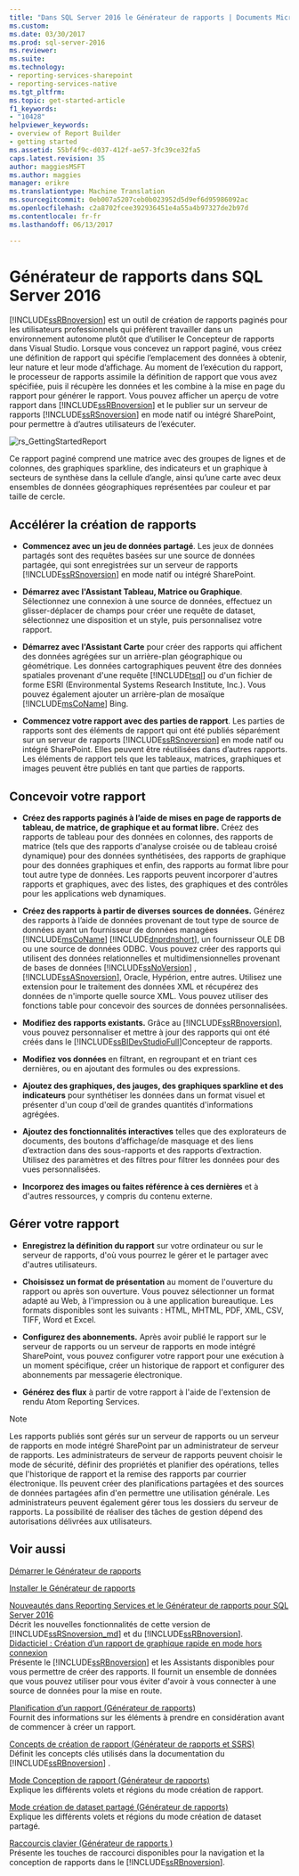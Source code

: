 ```yaml
---
title: "Dans SQL Server 2016 le Générateur de rapports | Documents Microsoft"
ms.custom: 
ms.date: 03/30/2017
ms.prod: sql-server-2016
ms.reviewer: 
ms.suite: 
ms.technology:
- reporting-services-sharepoint
- reporting-services-native
ms.tgt_pltfrm: 
ms.topic: get-started-article
f1_keywords:
- "10428"
helpviewer_keywords:
- overview of Report Builder
- getting started
ms.assetid: 55bf4f9c-d037-412f-ae57-3fc39ce32fa5
caps.latest.revision: 35
author: maggiesMSFT
ms.author: maggies
manager: erikre
ms.translationtype: Machine Translation
ms.sourcegitcommit: 0eb007a5207ceb0b023952d5d9ef6d95986092ac
ms.openlocfilehash: c2a8702fcee392936451e4a55a4b97327de2b97d
ms.contentlocale: fr-fr
ms.lasthandoff: 06/13/2017

---
```

# <a name="report-builder-in-sql-server-2016"></a>Générateur de rapports dans SQL Server 2016
  [!INCLUDE[ssRBnoversion](../../includes/ssrbnoversion-md.md)] est un outil de création de rapports paginés pour les utilisateurs professionnels qui préfèrent travailler dans un environnement autonome plutôt que d’utiliser le Concepteur de rapports dans Visual Studio.  Lorsque vous concevez un rapport paginé, vous créez une définition de rapport qui spécifie l’emplacement des données à obtenir, leur nature et leur mode d’affichage. Au moment de l’exécution du rapport, le processeur de rapports assimile la définition de rapport que vous avez spécifiée, puis il récupère les données et les combine à la mise en page du rapport pour générer le rapport. Vous pouvez afficher un aperçu de votre rapport dans [!INCLUDE[ssRBnoversion](../../includes/ssrbnoversion-md.md)] et le publier sur un serveur de rapports [!INCLUDE[ssRSnoversion](../../includes/ssrsnoversion-md.md)] en mode natif ou intégré SharePoint, pour permettre à d’autres utilisateurs de l’exécuter.  
  
 ![rs_GettingStartedReport](../../reporting-services/report-builder/media/rs-gettingstartedreport.png "rs_GettingStartedReport")  
  
 Ce rapport paginé comprend une matrice avec des groupes de lignes et de colonnes, des graphiques sparkline, des indicateurs et un graphique à secteurs de synthèse dans la cellule d’angle, ainsi qu’une carte avec deux ensembles de données géographiques représentées par couleur et par taille de cercle.  
  
##  <a name="JumpStartReptCreation"></a> Accélérer la création de rapports  
  
-   **Commencez avec un jeu de données partagé**. Les jeux de données partagés sont des requêtes basées sur une source de données partagée, qui sont enregistrées sur un serveur de rapports [!INCLUDE[ssRSnoversion](../../includes/ssrsnoversion-md.md)] en mode natif ou intégré SharePoint.  
  
-   **Démarrez avec l'Assistant Tableau, Matrice ou Graphique**. Sélectionnez une connexion à une source de données, effectuez un glisser-déplacer de champs pour créer une requête de dataset, sélectionnez une disposition et un style, puis personnalisez votre rapport.  
  
-   **Démarrez avec l'Assistant Carte** pour créer des rapports qui affichent des données agrégées sur un arrière-plan géographique ou géométrique. Les données cartographiques peuvent être des données spatiales provenant d'une requête [!INCLUDE[tsql](../../includes/tsql-md.md)] ou d'un fichier de forme ESRI (Environmental Systems Research Institute, Inc.). Vous pouvez également ajouter un arrière-plan de mosaïque [!INCLUDE[msCoName](../../includes/msconame-md.md)] Bing.  
  
-   **Commencez votre rapport avec des parties de rapport**. Les parties de rapports sont des éléments de rapport qui ont été publiés séparément sur un serveur de rapports [!INCLUDE[ssRSnoversion](../../includes/ssrsnoversion-md.md)] en mode natif ou intégré SharePoint. Elles peuvent être réutilisées dans d’autres rapports. Les éléments de rapport tels que les tableaux, matrices, graphiques et images peuvent être publiés en tant que parties de rapports.  
  
##  <a name="DesignRept"></a> Concevoir votre rapport  
  
-   **Créez des rapports paginés à l’aide de mises en page de rapports de tableau, de matrice, de graphique et au format libre.** Créez des rapports de tableau pour des données en colonnes, des rapports de matrice (tels que des rapports d'analyse croisée ou de tableau croisé dynamique) pour des données synthétisées, des rapports de graphique pour des données graphiques et enfin, des rapports au format libre pour tout autre type de données. Les rapports peuvent incorporer d'autres rapports et graphiques, avec des listes, des graphiques et des contrôles pour les applications web dynamiques.  
  
-   **Créez des rapports à partir de diverses sources de données.** Générez des rapports à l’aide de données provenant de tout type de source de données ayant un fournisseur de données managées [!INCLUDE[msCoName](../../includes/msconame-md.md)] [!INCLUDE[dnprdnshort](../../includes/dnprdnshort-md.md)], un fournisseur OLE DB ou une source de données ODBC. Vous pouvez créer des rapports qui utilisent des données relationnelles et multidimensionnelles provenant de bases de données [!INCLUDE[ssNoVersion](../../includes/ssnoversion-md.md)] , [!INCLUDE[ssASnoversion](../../includes/ssasnoversion-md.md)], Oracle, Hypérion, entre autres. Utilisez une extension pour le traitement des données XML et récupérez des données de n'importe quelle source XML. Vous pouvez utiliser des fonctions table pour concevoir des sources de données personnalisées.  
  
-   **Modifiez des rapports existants.** Grâce au [!INCLUDE[ssRBnoversion](../../includes/ssrbnoversion-md.md)], vous pouvez personnaliser et mettre à jour des rapports qui ont été créés dans le [!INCLUDE[ssBIDevStudioFull](../../includes/ssbidevstudiofull-md.md)]Concepteur de rapports.  
  
-   **Modifiez vos données** en filtrant, en regroupant et en triant ces dernières, ou en ajoutant des formules ou des expressions.  
  
-   **Ajoutez des graphiques, des jauges, des graphiques sparkline et des indicateurs** pour synthétiser les données dans un format visuel et présenter d'un coup d'œil de grandes quantités d'informations agrégées.  
  
-   **Ajoutez des fonctionnalités interactives** telles que des explorateurs de documents, des boutons d’affichage/de masquage et des liens d’extraction dans des sous-rapports et des rapports d’extraction. Utilisez des paramètres et des filtres pour filtrer les données pour des vues personnalisées.  
  
-   **Incorporez des images ou faites référence à ces dernières** et à d'autres ressources, y compris du contenu externe.  
  
##  <a name="ManageRpt"></a> Gérer votre rapport  
  
-   **Enregistrez la définition du rapport** sur votre ordinateur ou sur le serveur de rapports, d'où vous pourrez le gérer et le partager avec d'autres utilisateurs.  
  
-   **Choisissez un format de présentation** au moment de l'ouverture du rapport ou après son ouverture. Vous pouvez sélectionner un format adapté au Web, à l'impression ou à une application bureautique. Les formats disponibles sont les suivants : HTML, MHTML, PDF, XML, CSV, TIFF, Word et Excel.  
  
-   **Configurez des abonnements.** Après avoir publié le rapport sur le serveur de rapports ou un serveur de rapports en mode intégré SharePoint, vous pouvez configurer votre rapport pour une exécution à un moment spécifique, créer un historique de rapport et configurer des abonnements par messagerie électronique.  
  
-   **Générez des flux** à partir de votre rapport à l'aide de l'extension de rendu Atom Reporting Services.  
  
> [!NOTE]  
>  Les rapports publiés sont gérés sur un serveur de rapports ou un serveur de rapports en mode intégré SharePoint par un administrateur de serveur de rapports. Les administrateurs de serveur de rapports peuvent choisir le mode de sécurité, définir des propriétés et planifier des opérations, telles que l'historique de rapport et la remise des rapports par courrier électronique. Ils peuvent créer des planifications partagées et des sources de données partagées afin d'en permettre une utilisation générale. Les administrateurs peuvent également gérer tous les dossiers du serveur de rapports. La possibilité de réaliser des tâches de gestion dépend des autorisations délivrées aux utilisateurs.  
  
## <a name="see-also"></a>Voir aussi  
  [Démarrer le Générateur de rapports](../../reporting-services/report-builder/start-report-builder.md)  
  
  [Installer le Générateur de rapports](../../reporting-services/install-windows/install-report-builder.md)

  [Nouveautés dans Reporting Services et le Générateur de rapports pour SQL Server 2016](~/reporting-services/what-s-new-in-sql-server-reporting-services-ssrs.md)  
  Décrit les nouvelles fonctionnalités de cette version de [!INCLUDE[ssRSnoversion_md](../../includes/ssrsnoversion-md.md)] et du [!INCLUDE[ssRBnoversion](../../includes/ssrbnoversion-md.md)].   
  [Didacticiel : Création d’un rapport de graphique rapide en mode hors connexion](../../reporting-services/report-builder/tutorial-create-a-quick-chart-report-offline-report-builder.md)  
 Présente le [!INCLUDE[ssRBnoversion](../../includes/ssrbnoversion-md.md)] et les Assistants disponibles pour vous permettre de créer des rapports. Il fournit un ensemble de données que vous pouvez utiliser pour vous éviter d'avoir à vous connecter à une source de données pour la mise en route.  
  
 [Planification d’un rapport &#40;Générateur de rapports&#41;](../../reporting-services/report-design/planning-a-report-report-builder.md)  
 Fournit des informations sur les éléments à prendre en considération avant de commencer à créer un rapport.  
  
 [Concepts de création de rapport &#40;Générateur de rapports et SSRS&#41;](../../reporting-services/report-design/report-authoring-concepts-report-builder-and-ssrs.md)  
 Définit les concepts clés utilisés dans la documentation du [!INCLUDE[ssRBnoversion](../../includes/ssrbnoversion-md.md)] .  
  
 [Mode Conception de rapport &#40;Générateur de rapports&#41;](../../reporting-services/report-builder/report-design-view-report-builder.md)  
 Explique les différents volets et régions du mode création de rapport.  
  
 [Mode création de dataset partagé &#40;Générateur de rapports&#41;](../../reporting-services/report-builder/shared-dataset-design-view-report-builder.md)  
 Explique les différents volets et régions du mode création de dataset partagé.  
  
 [Raccourcis clavier &#40;Générateur de rapports &#41;](../../reporting-services/report-builder/keyboard-shortcuts-report-builder.md)  
 Présente les touches de raccourci disponibles pour la navigation et la conception de rapports dans le [!INCLUDE[ssRBnoversion](../../includes/ssrbnoversion-md.md)].  
  


